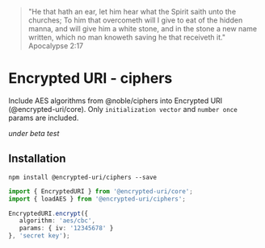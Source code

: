 > "He that hath an ear, let him hear what the Spirit saith unto the churches; To him that overcometh will I give to eat of the hidden manna, and will give him a white stone, and in the stone a new name written, which no man knoweth saving he that receiveth it."
> Apocalypse 2:17

# Encrypted URI - ciphers
Include AES algorithms from @noble/ciphers into Encrypted URI (@encrypted-uri/core). Only ```initialization vector``` and ```number once``` params are included.

*under beta test*

## Installation

```npm install @encrypted-uri/ciphers --save```

```typescript
import { EncryptedURI } from '@encrypted-uri/core';
import { loadAES } from '@encrypted-uri/ciphers';

EncryptedURI.encrypt({
   algorithm: 'aes/cbc',
   params: { iv: '12345678' }
}, 'secret key');
```
